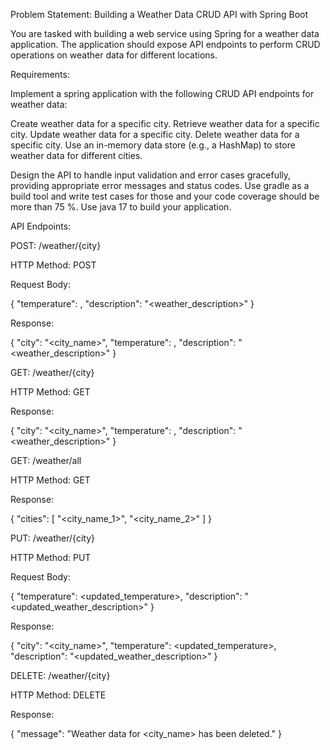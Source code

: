 Problem Statement: Building a Weather Data CRUD API with Spring Boot

You are tasked with building a web service using Spring for a weather data application. The application should expose API endpoints to perform CRUD operations on weather data for different locations.

Requirements:

Implement a spring application with the following CRUD API endpoints for weather data:

Create weather data for a specific city.
Retrieve weather data for a specific city.
Update weather data for a specific city.
Delete weather data for a specific city.
Use an in-memory data store (e.g., a HashMap) to store weather data for different cities.

Design the API to handle input validation and error cases gracefully, providing appropriate error messages and status codes. Use gradle as a build tool and write test cases for those and your code coverage should be more than 75 %. Use java 17 to build your application.

API Endpoints:

POST: /weather/{city}

HTTP Method: POST

Request Body:

{
"temperature": <temperature>,
"description": "<weather_description>"
}

Response:


{
"city": "<city_name>",
"temperature": <temperature>,
"description": "<weather_description>"
}

GET: /weather/{city}

HTTP Method: GET

Response:

{
"city": "<city_name>",
"temperature": <temperature>,
"description": "<weather_description>"
}

GET: /weather/all

HTTP Method: GET

Response:

{
"cities": [
"<city_name_1>",
"<city_name_2>"
]
}




PUT: /weather/{city}

HTTP Method: PUT

Request Body:

{
"temperature": <updated_temperature>,
"description": "<updated_weather_description>"
}

Response:

{
"city": "<city_name>",
"temperature": <updated_temperature>,
"description": "<updated_weather_description>"
}

DELETE: /weather/{city}

HTTP Method: DELETE

Response:

{
"message": "Weather data for <city_name> has been deleted."
}
